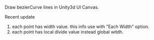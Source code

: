 Draw bezierCurve lines in Unity3d UI Canvas.

Recent update
1. each point has width value. this info use with "Each Width" option.
2. each point has local divide value instead global witdh.

